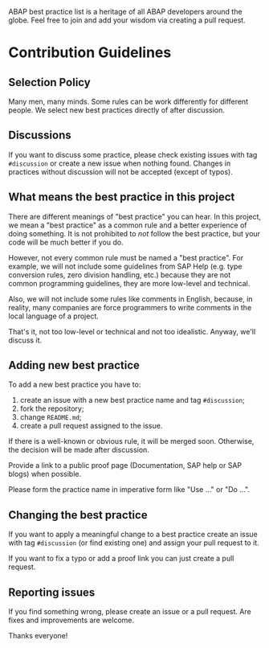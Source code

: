 ABAP best practice list is a heritage of all ABAP developers around the globe. Feel free to join and add your wisdom via creating a pull request.

# Contribution Guidelines

## Selection Policy

Many men, many minds. Some rules can be work differently for different people. We select new best practices directly of after discussion.

## Discussions

If you want to discuss some practice, please check existing issues with tag `#discussion` or create a new issue when nothing found. Changes in practices without discussion will not be accepted (except of typos).

## What means the best practice in this project

There are different meanings of "best practice" you can hear. In this project, we mean a "best practice" as a common rule and a better experience of doing something. It is not prohibited to *not* follow the best practice, but your code will be much better if you do.

However, not every common rule must be named a "best practice". For example, we will not include some guidelines from SAP Help (e.g. type conversion rules, zero division handling, etc.) because they are not common programming guidelines, they are more low-level and technical.

Also, we will not include some rules like comments in English, because, in reality, many companies are force programmers to write comments in the local language of a project.

That's it, not too low-level or technical and not too idealistic. Anyway, we'll discuss it.

## Adding new best practice

To add a new best practice you have to:

1. create an issue with a new best practice name and tag `#discussion`;
1. fork the repository; 
1. change `README.md`;
1. create a pull request assigned to the issue.

If there is a well-known or obvious rule, it will be merged soon. Otherwise, the decision will be made after discussion.

Provide a link to a public proof page (Documentation, SAP help or SAP blogs) when possible.

Please form the practice name in imperative form like "Use ..." or "Do ...".

## Changing the best practice

If you want to apply a meaningful change to a best practice create an issue with tag `#discussion` (or find existing one) and assign your pull request to it. 

If you want to fix a typo or add a proof link you can just create a pull request.

## Reporting issues

If you find something wrong, please create an issue or a pull request. Are fixes and improvements are welcome.

Thanks everyone!
